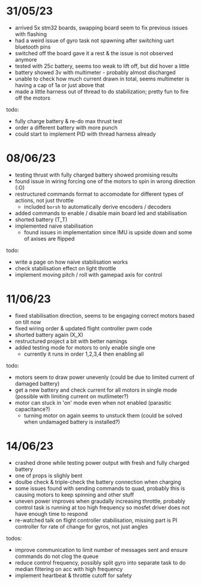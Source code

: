 31/05/23
========
- arrived 5x stm32 boards, swapping board seem to fix previous issues with flashing
- had a weird issue of gyro task not spawning after switching uart bluetooth pins
- switched off the board gave it a rest & the issue is not observed anymore
- tested with 25c battery, seems too weak to lift off, but did hover a little
- battery showed 3v with multimeter - probably almost discharged
- unable to check how much current drawn in total, seems multimeter is having a cap of 1a or just above that
- made a little harness out of thread to do stabilization; pretty fun to fire off the motors

todo:
- fully charge battery & re-do max thrust test
- order a different battery with more punch
- could start to implement PID with thread harness already

08/06/23
========
- testing thrust with fully charged battery showed promising results
- found issue in wiring forcing one of the motors to spin in wrong direction (:O)
- restructured commands format to accomodate for different types of actions, not just throttle
  - included `borsh` to automatically derive encoders / decoders
- added commands to enable / disable main board led and stabilisation
- shorted battery (T_T)
- implemented naive stabilisation
  - found issues in implementation since IMU is upside down and some of axises are flipped

todo:
- write a page on how naive stabilisation works
- check stabilisation effect on light throttle
- implement moving pitch / roll with gamepad axis for control

11/06/23
========
- fixed stabilisation direction, seems to be engaging correct motors based on tilt now
- fixed wiring order & updated flight controller pwm code
- shorted battery again (X_X)
- restructured project a bit with better namings
- added testing mode for motors to only enable single one
  - currently it runs in order 1,2,3,4 then enabling all

todo:
- motors seem to draw power unevenly (could be due to limited current of damaged battery)
- get a new battery and check current for all motors in single mode (possible with limiting current on mutlimeter?)
- motor can stuck in 'on' mode even when not enabled (parasitic capacitance?)
  - turning motor on again seems to unstuck them (could be solved when undamaged battery is installed?)
  

14/06/23
========
- crashed drone while testing power output with fresh and fully charged battery
- one of props is slighly bent
- doulbe check & triple-check the battery connection when charging
- some issues found with sending commands to quad, probably this is causing motors to keep spinning and other stuff
- uneven power improves when graudally increasing throttle, probably control task is running at too high frequency so mosfet driver does not have enough time to respond
- re-watched talk on flight controller stabilisation, missing part is PI controller for rate of change for gyros, not just angles

todos:
- improve communication to limit number of messages sent and ensure commands do not clog the queue
- reduce control frequency, possibly split gyro into separate task to do median filtering on acc with high frequency
- implement heartbeat & throttle cutoff for safety